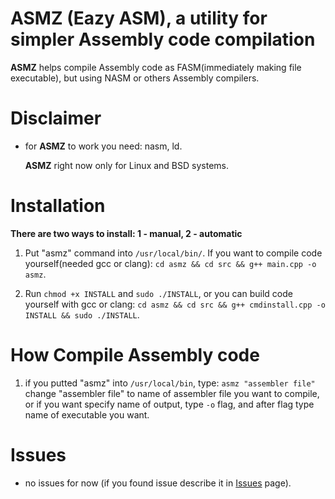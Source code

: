 ASMZ (Eazy ASM), a utility for simpler Assembly code compilation
===================================================================
**ASMZ** helps compile Assembly code as FASM(immediately making file executable), but using NASM or others Assembly compilers. 

# Disclaimer
* for **ASMZ** to work you need: nasm, ld.

  **ASMZ** right now only for Linux and BSD systems.

# Installation
 **There are two ways to install: 1 - manual, 2 - automatic**

1. Put "asmz" command into `/usr/local/bin/`. If you want to compile code yourself(needed gcc or clang): `cd asmz && cd src && g++ main.cpp -o asmz`.

2. Run `chmod +x INSTALL` and `sudo ./INSTALL`, or you can build code yourself with gcc or clang: `cd asmz && cd src && g++ cmdinstall.cpp -o INSTALL && sudo ./INSTALL`.

# How Compile Assembly code

1. if you putted "asmz" into `/usr/local/bin`, type: `asmz "assembler file"` change "assembler file" to name of assembler file you want to compile, or if you want specify name of output, type `-o` flag, and after flag type name of executable you want.

# Issues

* no issues for now (if you found issue describe it in [Issues](https://github.com/ScriptScorpion/asmz/issues) page).
